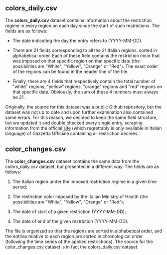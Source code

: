 ## colors_daily.csv
The **colors_daily.csv** dataset contains information about the restriction regime in every region on each day since the start of such restrictions. The fields are as follows:

* The date indicating the day the entry refers to (YYYY-MM-DD).

* There are 21 fields corresponding to all the 21 Italian regions, sorted in alphabetical order. Each of these field contains the restriction color that was imposed on that specific region on that specific date (the possibilities are "White", "Yellow", "Orange" or "Red"). The exact order of the regions can be found in the header line of the file.

* Finally, there are 4 fields that respectively contain the total number of "white" regions, "yellow" regions, "orange" regions and "red" regions on that specific date. Obviously, the sum of these 4 numbers must always be 21.

Originally, the source for this dataset was a public Github repository, but the dataset was not up to date and upon further examination also contained some errors. For this reason, we decided to keep the same field structure, but we updated it and double checked every single entry, scraping information from the official [site](https://www.gazzettaufficiale.it/attiAssociati/1/?areaNode=17) (which regrettably is only available in Italian language) of Gazzetta Ufficiale containing all restriction decrees.

## color_changes.csv
The **color_changes.csv** dataset contains the same data from the colors_daily.csv dataset, but presented in a different way. The fields are as follows:

1. The Italian region under the imposed restriction regime in a given time period;

2. The restriction color imposed by the Italian Ministry of Health (the possibilities are "White", "Yellow", "Orange" or "Red");

3. The date of start of a given restriction (YYYY-MM-DD);

4. The date of end of the given restriction (YYYY-MM-DD).

The file is organized so that the regions are sorted in alphabetical order, and the entries relative to each region are sorted in chronological order (following the time series of the applied restrictions). The source for the color\_changes.csv dataset is in fact the colors\_daily.csv dataset.
